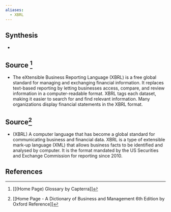 ```yaml
---
aliases:
  - XBRL
---
```

## Synthesis
- 
## Source [^1]
- The eXtensible Business Reporting Language (XBRL) is a free global standard for managing and exchanging financial information. It replaces text-based reporting by letting businesses access, compare, and review information in a computer-readable format. XBRL tags each dataset, making it easier to search for and find relevant information. Many organizations display financial statements in the XBRL format.
## Source[^2]
- (XBRL) A computer language that has become a global standard for communicating business and financial data. XBRL is a type of extensible mark-up language (XML) that allows business facts to be identified and analysed by computer. It is the format mandated by the US Securities and Exchange Commission for reporting since 2010.
## References

[^1]: [[(Home Page) Glossary by Capterra]]
[^2]: [[Home Page - A Dictionary of Business and Management 6th Edition by Oxford Reference]]